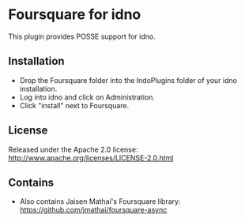 Foursquare for idno
=================

This plugin provides POSSE support for idno.

Installation
------------

* Drop the Foursquare folder into the IndoPlugins folder of your idno installation.
* Log into idno and click on Administration.
* Click "install" next to Foursquare.

License
-------

Released under the Apache 2.0 license: http://www.apache.org/licenses/LICENSE-2.0.html

Contains
--------

* Also contains Jaisen Mathai's Foursquare library: https://github.com/jmathai/foursquare-async
